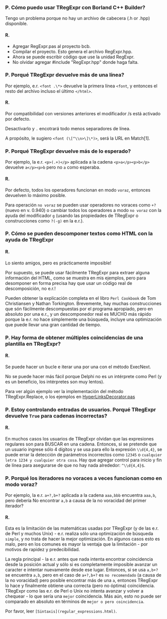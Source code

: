 ### P. Cómo puedo usar TRegExpr con Borland C++ Builder?

Tengo un problema porque no hay un archivo de cabecera (.h or .hpp)
disponible.

#### R.

* Agregar RegExpr.pas al proyecto bcb.
* Compilar el proyecto. Esto genera el archivo RegExpr.hpp.
* Ahora se puede escribir código que use la unidad RegExpr.
* No olvidar agregar #include "RegExpr.hpp" donde haga falta.

### P. Porqué TRegExpr devuelve más de una línea?

Por ejemplo, e.r. `<font .\*>` devuelve la primera línea `<font`, y
entonces el resto del archivo incluso el último `</html>`.

#### R.
Por compatibilidad con versiones anteriores el modificador /s está
activado por defecto.

Desactivarlo y `.` encotrará todo menos separadores de línea.

A propósito, le sugiero `<font (\[^\\n>\]\*)>`, será la URL en
Match\[1\].

### P. Porqué TRegExpr devuelve más de lo esperado?

Por ejemplo, la e.r. `<p>(.+)</p>` aplicada a la cadena
`<p>a</p><p>b</p>` devuelve
`a</p><p>b` pero no `a` como esperaba.

#### R.
Por defecto, todos los operadores funcionan en modo `voraz`, entonces
devuelven lo máximo posible.

Para operación `no voraz` se pueden usar operadores no voraces como `+?`
(nuevo en v. 0.940) o cambiar todos los operadores a modo `no voraz` con
la ayuda del modificador `g` (usando las propiedades de TRegExpr o
construcciones como `?(-g)` en la e.r.).

### P. Cómo se pueden descomponer textos como HTML con la ayuda de TRegExpr

#### R.
Lo siento amigos, pero es prácticamente imposible!

Por supuesto, se puede usar fácilmente TRegExpr para extraer alguna
información del HTML, como se muestra en mis ejemplos, pero para
desomponer en forma precisa hay que usar un código real de
descomposición, no e.r.!

Pueden obtener la explicación completa en el libro `Perl Cookbook` de
Tom Christiansen y Nathan Torkington. Brevemente, hay muchas
construcciones que són fácilmente descompuestas por el programa
apropiado, pero en absoluto por una e.r., y un descomponedor real es
MUCHO más rápido porque la e.r. no hace simplemente una búsqueda,
incluye una optimización que puede llevar una gran cantidad de tiempo.

### P. Hay forma de obtener múltiples coincidencias de una plantilla en TRegExpr?

#### R.
Se puede hacer un bucle e iterar una por una con el método ExecNext.

No se puede hacer más fácil porque Delphi no es un intérprete como Perl
(y es un beneficio, los intérpretes son muy lentos).

Para ver algún ejemplo ver la implementación del método
TRegExpr.Replace, o los ejemplos en
[HyperLinksDecorator.pas](#hyperlinksdecorator.html)

### P. Estoy controlando entradas de usuarios. Porqué TRegExpr devuelve `True` para cadenas incorrectas?

#### R.
En muchos casos los usuarios de TRegExpr olvidan que las expresiones
regulares son para BUSCAR en una cadena. Entonces, si se pretende que un
usuario ingrese sólo 4 dígitos y se usa para ello la expresión
`\\d{4,4}`, se puede errar la detección de parámetros incorrectos como
`12345` o `cualquier letra 1234 y cualquier otra cosa`. Hay que agregar
control para inicio y fin de línea para asegurarse de que no hay nada
alrededor: `^\\d{4,4}$`.

### P. Porqué los iteradores no voraces a veces funcionan como en modo voraz?

Por ejemplo, la e.r. `a+?,b+?` aplicada a la cadena `aaa,bbb` encuentra
`aaa,b`, pero debería No encontrar `a,b` a causa de la no voracidad del
primer iterador?

#### R.
Esta es la limitación de las matemáticas usadas por TRegExpr (y de las
e.r. de Perl y muchos Unix) - e.r. realiza sólo una optimización de
búsqueda `simple`, y no trata de hacer la mejor optimización. En algunos
casos esto es malo, pero en los comunes es mayor la ventaja que la
limitación - por motivos de rapidez y predecibilidad.

La regla principal - la e.r. antes que nada intenta encontrar
coincidencia desde la posición actual y sólo si es completamente
imposible avanzar un caracter e intentar nuevamente desde ese lugar.
Entonces, si se usa `a,b+?` se encuentra `a,b`, pero en el caso de
`a+?,b+?` es `no recomendado` (a causa de la no voracidad) pero posible
encontrar más de una `a`, entonces TRegExpr lo hace y finalmente obtiene
una correcta (pero no óptima) coincidencia. TRegExpr como las e.r. de
Perl o Unix no intenta avanzar y volver a chequear - lo que sería una
`mejor` coincidencia. Más aún, esto no puede ser comparado en absoluto
en términos de `mejor o pero coincidencia`.

Por favor, leer  `[Sintaxis](regular_expressions.html)`.
